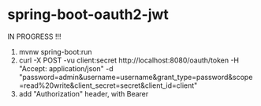 # spring-boot-oauth2-jwt

IN PROGRESS !!!

1. mvnw spring-boot:run
2. curl -X POST -vu client:secret http://localhost:8080/oauth/token -H "Accept: application/json" -d "password=admin&username=username&grant_type=password&scope=read%20write&client_secret=secret&client_id=client"
3. add "Authorization" header, with Bearer <token>
